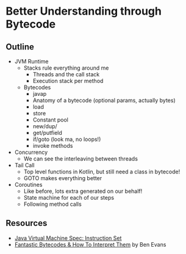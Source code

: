 # Better Understanding through Bytecode

## Outline

* JVM Runtime
  * Stacks rule everything around me
    * Threads and the call stack
    * Execution stack per method
  * Bytecodes
    * javap
    * Anatomy of a bytecode (optional params, actually bytes)
    * load
    * store
    * Constant pool
    * new/dup/<init>
    * get/putfield
    * if/goto (look ma, no loops!)
    * invoke methods
* Concurrency
  * We can see the interleaving between threads
* Tail Call
  * Top level functions in Kotlin, but still need a class in bytecode!
  * GOTO makes everything better
* Coroutines
  * Like before, lots extra generated on our behalf!
  * State machine for each of our steps
  * Following method calls

## Resources

* [Java Virtual Machine Spec: Instruction Set](https://docs.oracle.com/javase/specs/jvms/se17/html/jvms-6.html)
* [Fantastic Bytecodes & How To Interpret Them](https://www.youtube.com/watch?v=fozu0H_5C4I) by Ben Evans
